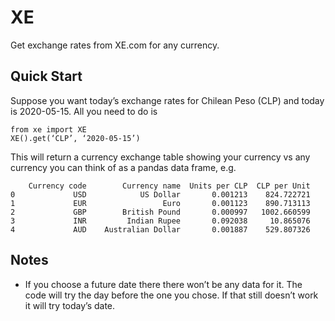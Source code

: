 # XE
Get exchange rates from XE.com for any currency. 

## Quick Start
Suppose you want today’s exchange rates for Chilean Peso (CLP)  and today is 2020-05-15.  All you need to do is
```
from xe import XE
XE().get(‘CLP’, ‘2020-05-15’)
```
This  will return a  currency exchange table showing your currency vs any currency you can think of as a pandas data frame, e.g.
```
    Currency code        Currency name  Units per CLP  CLP per Unit
0             USD            US Dollar       0.001213    824.722721
1             EUR                 Euro       0.001123    890.713113
2             GBP        British Pound       0.000997   1002.660599
3             INR         Indian Rupee       0.092038     10.865076
4             AUD    Australian Dollar       0.001887    529.807326
```
## Notes
* If you choose a future date there there won’t be any data for it. The code will try the day before the one you chose. If that still doesn’t work it will try today’s date.